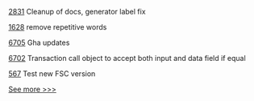 
[2831](https://github.com/hyperledger/aries-cloudagent-python/pull/2831) Cleanup of docs, generator label fix

[1628](https://github.com/hyperledger/solang/pull/1628) remove repetitive words

[6705](https://github.com/hyperledger/besu/pull/6705) Gha updates

[6702](https://github.com/hyperledger/besu/pull/6702) Transaction call object to accept both input and data field if equal

[567](https://github.com/hyperledger-labs/fabric-token-sdk/pull/567) Test new FSC version


[See more >>>](https://start-here.hyperledger.org/pull-requests)
